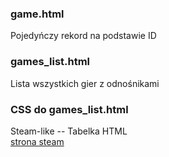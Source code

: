 ### game.html
Pojedyńczy rekord na podstawie ID

### games_list.html
Lista wszystkich gier z odnośnikami

### CSS do games_list.html
Steam-like -- Tabelka HTML <br>
[strona steam](https://store.steampowered.com/category/rpg_action/)